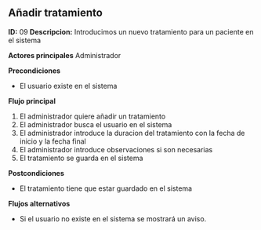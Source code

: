 ## Añadir tratamiento
**ID:** 09 **Descripcion:** Introducimos un nuevo tratamiento para un paciente en el sistema

**Actores principales** Administrador

**Precondiciones**
  * El usuario existe en el sistema

**Flujo principal**
  1. El administrador quiere añadir un tratamiento
  2. El administrador busca el usuario en el sistema
  3. El administrador introduce la duracion del tratamiento con la fecha de inicio y la fecha final
  4. El administrador introduce observaciones si son necesarias
  5. El tratamiento se guarda en el sistema
  
**Postcondiciones**
  * El tratamiento tiene que estar guardado en el sistema

**Flujos alternativos**

  * Si el usuario no existe en el sistema se mostrará un aviso.
